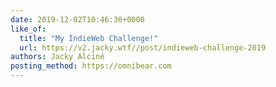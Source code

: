 ```yaml
---
date: 2019-12-02T10:46:30+0000
like_of:
  title: "My IndieWeb Challenge!"
  url: https://v2.jacky.wtf//post/indieweb-challenge-2019
authors: Jacky Alciné
posting_method: https://omnibear.com
---
```

